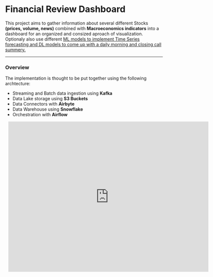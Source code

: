 # Financial Review Dashboard
This project aims to gather information about several different Stocks **(prices, volume, news)** combined with **Macroeconomics indicators** into a dashboard for an organized and consized aproach of visualization. Optionaly also use different <u>ML models to implement Time Series forecasting and DL models to come up with a daily morning and closing call summery.</u>

---
### Overview
The implementation is thought to be put together using the following archtecture:
* Streaming and Batch data ingestion using **Kafka**
* Data Lake storage using **S3 Buckets**
* Data Connectors with **Airbyte** 
* Data Warehouse using **Snowflake** 
* Orchestration with **Airflow**

<div style="width: 640px; height: 480px; margin: 10px; position: relative;"><iframe allowfullscreen frameborder="0" style="width:640px; height:480px" src="https://lucid.app/documents/embedded/04745374-a08b-46da-9dec-7e24d02d5f05" id="-tuldRDAQuIk"></iframe></div>
